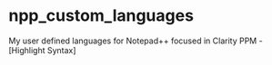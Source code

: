 # npp_custom_languages
My user defined languages for Notepad++ focused in Clarity PPM - [Highlight Syntax]
